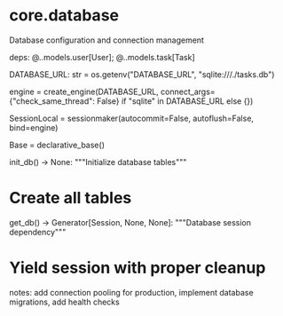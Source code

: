 # core.database
Database configuration and connection management

deps: @..models.user[User]; @..models.task[Task]

DATABASE_URL: str = os.getenv("DATABASE_URL", "sqlite:///./tasks.db")

engine = create_engine(DATABASE_URL, connect_args={"check_same_thread": False} if "sqlite" in DATABASE_URL else {})

SessionLocal = sessionmaker(autocommit=False, autoflush=False, bind=engine)

Base = declarative_base()

init_db() -> None:
  """Initialize database tables"""
  # Create all tables

get_db() -> Generator[Session, None, None]:
  """Database session dependency"""
  # Yield session with proper cleanup

notes: add connection pooling for production, implement database migrations, add health checks